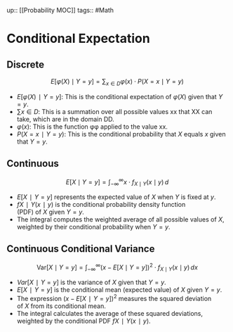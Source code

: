 up:: [[Probability MOC]]
tags:: #Math
# Conditional Expectation
## Discrete
$$E[\varphi(X) \mid Y = y] = \sum_{x \in D} \varphi(x) \cdot P(X = x \mid Y = y)$$
- $E[φ(X)∣Y=y]$: This is the conditional expectation of $φ(X)$ given that $Y=y$.
- $∑x∈D​$: This is a summation over all possible values xx that XX can take, which are in the domain DD.
- $φ(x)$: This is the function φφ applied to the value xx.
- $P(X=x∣Y=y)$: This is the conditional probability that $X$ equals $x$ given that $Y=y$.

## Continuous
$$E[X \mid Y = y] = \int_{-\infty}^{\infty} x \cdot f_{X \mid Y}(x \mid y) \, d$$
- $E[X∣Y=y]$ represents the expected value of $X$ when $Y$ is fixed at $y$.
- $fX∣Y(x∣y)$ is the conditional probability density function (PDF) of $X$ given $Y=y$.
- The integral computes the weighted average of all possible values of $X$, weighted by their conditional probability when $Y=y$.
## Continuous Conditional Variance
$$\text{Var}[X \mid Y = y] = \int_{-\infty}^{\infty} \left(x - E[X \mid Y = y]\right)^2 \cdot f_{X \mid Y}(x \mid y) \, dx$$
- $Var[X∣Y=y]$ is the variance of $X$ given that $Y=y$.
- $E[X∣Y=y]$ is the conditional mean (expected value) of $X$ given $Y=y$.
- The expression $(x−E[X∣Y=y])^2$ measures the squared deviation of $X$ from its conditional mean.
- The integral calculates the average of these squared deviations, weighted by the conditional PDF $fX∣Y​(x∣y)$.
